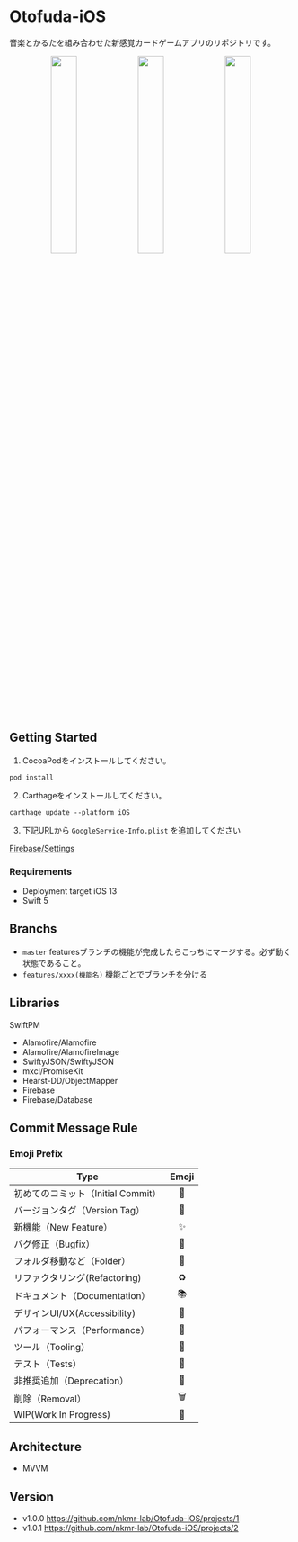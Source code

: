 # Otofuda-iOS
音楽とかるたを組み合わせた新感覚カードゲームアプリのリポジトリです。

<div align="center">
  <img src="https://user-images.githubusercontent.com/29607841/125574192-3da5ef3a-43e1-472e-b60e-2e9f07cb1e66.png" width="30%" height="auto">
  <img src="https://user-images.githubusercontent.com/29607841/125574256-74e4caf9-05da-4066-82b8-ad32ae508996.png" width="30%" height="auto">
  <img src="https://user-images.githubusercontent.com/29607841/125574291-6a5f5bf8-adb0-4fe7-8048-8d5d00f2289a.png" width="30%" height="auto">
</div>

## Getting Started

1. CocoaPodをインストールしてください。
```
pod install
```

2. Carthageをインストールしてください。
```
carthage update --platform iOS
```

3. 下記URLから `GoogleService-Info.plist` を追加してください

[Firebase/Settings](https://console.firebase.google.com/project/otofuda-a41cc/settings/general/ios:nkmr-lab.Otofuda-iOS)

### Requirements
- Deployment target iOS 13
- Swift 5

## Branchs
- `master` featuresブランチの機能が完成したらこっちにマージする。必ず動く状態であること。
- `features/xxxx(機能名)` 機能ごとでブランチを分ける

## Libraries
SwiftPM
- Alamofire/Alamofire
- Alamofire/AlamofireImage
- SwiftyJSON/SwiftyJSON
- mxcl/PromiseKit
- Hearst-DD/ObjectMapper
- Firebase
- Firebase/Database

## Commit Message Rule
### Emoji Prefix
|Type|Emoji|
|---|:---:|
|初めてのコミット（Initial Commit）|	🎉|
|バージョンタグ（Version Tag）|	🔖|
|新機能（New Feature）|	✨|
|バグ修正（Bugfix）|	🐛|
|フォルダ移動など（Folder）|	📁|
|リファクタリング(Refactoring)|	♻️|
|ドキュメント（Documentation）|	📚|
|デザインUI/UX(Accessibility)|	🎨|
|パフォーマンス（Performance）	|🐎|
|ツール（Tooling）|	🔧|
|テスト（Tests）	|🚨|
|非推奨追加（Deprecation）|	💩|
|削除（Removal）|	🗑️|
|WIP(Work In Progress)|	🚧|

## Architecture
- MVVM

## Version
- v1.0.0 https://github.com/nkmr-lab/Otofuda-iOS/projects/1
- v1.0.1 https://github.com/nkmr-lab/Otofuda-iOS/projects/2
